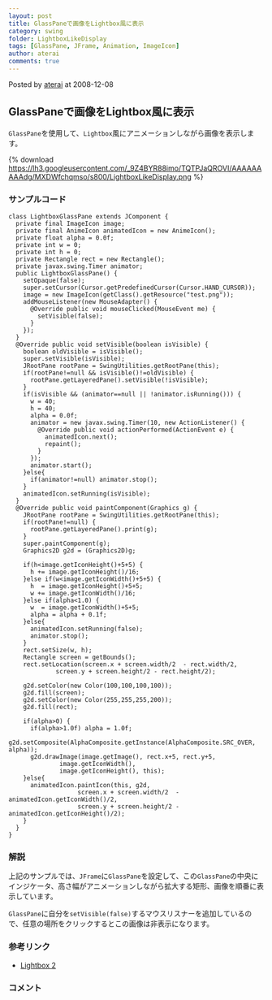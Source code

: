 ```yaml
---
layout: post
title: GlassPaneで画像をLightbox風に表示
category: swing
folder: LightboxLikeDisplay
tags: [GlassPane, JFrame, Animation, ImageIcon]
author: aterai
comments: true
---
```


Posted by [aterai](http://terai.xrea.jp/aterai.html) at 2008-12-08

## GlassPaneで画像をLightbox風に表示
`GlassPane`を使用して、`Lightbox`風にアニメーションしながら画像を表示します。


{% download https://lh3.googleusercontent.com/_9Z4BYR88imo/TQTPJaQROVI/AAAAAAAAAdg/MXDWfchqmso/s800/LightboxLikeDisplay.png %}

### サンプルコード
<pre class="prettyprint"><code>class LightboxGlassPane extends JComponent {
  private final ImageIcon image;
  private final AnimeIcon animatedIcon = new AnimeIcon();
  private float alpha = 0.0f;
  private int w = 0;
  private int h = 0;
  private Rectangle rect = new Rectangle();
  private javax.swing.Timer animator;
  public LightboxGlassPane() {
    setOpaque(false);
    super.setCursor(Cursor.getPredefinedCursor(Cursor.HAND_CURSOR));
    image = new ImageIcon(getClass().getResource("test.png"));
    addMouseListener(new MouseAdapter() {
      @Override public void mouseClicked(MouseEvent me) {
        setVisible(false);
      }
    });
  }
  @Override public void setVisible(boolean isVisible) {
    boolean oldVisible = isVisible();
    super.setVisible(isVisible);
    JRootPane rootPane = SwingUtilities.getRootPane(this);
    if(rootPane!=null &amp;&amp; isVisible()!=oldVisible) {
      rootPane.getLayeredPane().setVisible(!isVisible);
    }
    if(isVisible &amp;&amp; (animator==null || !animator.isRunning())) {
      w = 40;
      h = 40;
      alpha = 0.0f;
      animator = new javax.swing.Timer(10, new ActionListener() {
        @Override public void actionPerformed(ActionEvent e) {
          animatedIcon.next();
          repaint();
        }
      });
      animator.start();
    }else{
      if(animator!=null) animator.stop();
    }
    animatedIcon.setRunning(isVisible);
  }
  @Override public void paintComponent(Graphics g) {
    JRootPane rootPane = SwingUtilities.getRootPane(this);
    if(rootPane!=null) {
      rootPane.getLayeredPane().print(g);
    }
    super.paintComponent(g);
    Graphics2D g2d = (Graphics2D)g;

    if(h&lt;image.getIconHeight()+5+5) {
      h += image.getIconHeight()/16;
    }else if(w&lt;image.getIconWidth()+5+5) {
      h  = image.getIconHeight()+5+5;
      w += image.getIconWidth()/16;
    }else if(alpha&lt;1.0) {
      w  = image.getIconWidth()+5+5;
      alpha = alpha + 0.1f;
    }else{
      animatedIcon.setRunning(false);
      animator.stop();
    }
    rect.setSize(w, h);
    Rectangle screen = getBounds();
    rect.setLocation(screen.x + screen.width/2  - rect.width/2,
             screen.y + screen.height/2 - rect.height/2);

    g2d.setColor(new Color(100,100,100,100));
    g2d.fill(screen);
    g2d.setColor(new Color(255,255,255,200));
    g2d.fill(rect);

    if(alpha&gt;0) {
      if(alpha&gt;1.0f) alpha = 1.0f;
      g2d.setComposite(AlphaComposite.getInstance(AlphaComposite.SRC_OVER, alpha));
      g2d.drawImage(image.getImage(), rect.x+5, rect.y+5,
              image.getIconWidth(),
              image.getIconHeight(), this);
    }else{
      animatedIcon.paintIcon(this, g2d,
                   screen.x + screen.width/2  - animatedIcon.getIconWidth()/2,
                   screen.y + screen.height/2 - animatedIcon.getIconHeight()/2);
    }
  }
}
</code></pre>

### 解説
上記のサンプルでは、`JFrame`に`GlassPane`を設定して、この`GlassPane`の中央にインジケータ、高さ幅がアニメーションしながら拡大する矩形、画像を順番に表示しています。

`GlassPane`に自分を`setVisible(false)`するマウスリスナーを追加しているので、任意の場所をクリックするとこの画像は非表示になります。

### 参考リンク
- [Lightbox 2](http://www.huddletogether.com/projects/lightbox2/)

<!-- dummy comment line for breaking list -->

### コメント
